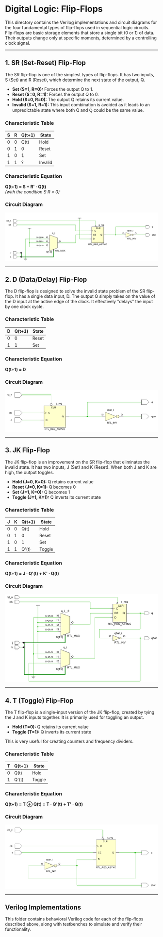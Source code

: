# Digital Logic: Flip-Flops

This directory contains the Verilog implementations and circuit diagrams for the four fundamental types of flip-flops used in sequential logic circuits. Flip-flops are basic storage elements that store a single bit (0 or 1) of data. Their outputs change only at specific moments, determined by a controlling clock signal.

---

## 1. SR (Set-Reset) Flip-Flop

The SR flip-flop is one of the simplest types of flip-flops. It has two inputs, S (Set) and R (Reset), which determine the next state of the output, Q.

- **Set (S=1, R=0):** Forces the output Q to 1.  
- **Reset (S=0, R=1):** Forces the output Q to 0.  
- **Hold (S=0, R=0):** The output Q retains its current value.  
- **Invalid (S=1, R=1):** This input combination is avoided as it leads to an unpredictable state where both Q and Q̅ could be the same value.

### Characteristic Table

| S | R | Q(t+1) | State   |
|---|---|--------|---------|
| 0 | 0 | Q(t)   | Hold    |
| 0 | 1 | 0      | Reset   |
| 1 | 0 | 1      | Set     |
| 1 | 1 | ?      | Invalid |

### Characteristic Equation  
**Q(t+1) = S + R' · Q(t)**  
*(with the condition S·R = 0)*

### Circuit Diagram  
![SR Flip-Flop Circuit](Images/SR%20flipflop%20circuit.png)

---

## 2. D (Data/Delay) Flip-Flop

The D flip-flop is designed to solve the invalid state problem of the SR flip-flop. It has a single data input, D. The output Q simply takes on the value of the D input at the active edge of the clock. It effectively "delays" the input by one clock cycle.

### Characteristic Table

| D | Q(t+1) | State  |
|---|--------|--------|
| 0 | 0      | Reset  |
| 1 | 1      | Set    |

### Characteristic Equation  
**Q(t+1) = D**

### Circuit Diagram  
![D Flip-Flop Circuit](Images/D%20flipflop%20circuit.png)

---

## 3. JK Flip-Flop

The JK flip-flop is an improvement on the SR flip-flop that eliminates the invalid state. It has two inputs, J (Set) and K (Reset). When both J and K are high, the output toggles.

- **Hold (J=0, K=0):** Q retains current value  
- **Reset (J=0, K=1):** Q becomes 0  
- **Set (J=1, K=0):** Q becomes 1  
- **Toggle (J=1, K=1):** Q inverts its current state  

### Characteristic Table

| J | K | Q(t+1) | State  |
|---|---|--------|--------|
| 0 | 0 | Q(t)   | Hold   |
| 0 | 1 | 0      | Reset  |
| 1 | 0 | 1      | Set    |
| 1 | 1 | Q'(t)  | Toggle |

### Characteristic Equation  
**Q(t+1) = J · Q'(t) + K' · Q(t)**

### Circuit Diagram  
![JK Flip-Flop Circuit](Images/JK%20flipflop%20circuit.png)

---

## 4. T (Toggle) Flip-Flop

The T flip-flop is a single-input version of the JK flip-flop, created by tying the J and K inputs together. It is primarily used for toggling an output.

- **Hold (T=0):** Q retains its current value  
- **Toggle (T=1):** Q inverts its current state  

This is very useful for creating counters and frequency dividers.

### Characteristic Table

| T | Q(t+1) | State  |
|---|--------|--------|
| 0 | Q(t)   | Hold   |
| 1 | Q'(t)  | Toggle |

### Characteristic Equation  
**Q(t+1) = T ⊕ Q(t) = T · Q'(t) + T' · Q(t)**

### Circuit Diagram  
![T Flip-Flop Circuit](Images/T%20flipflop%20circuit.png)

---

## Verilog Implementations

This folder contains behavioral Verilog code for each of the flip-flops described above, along with testbenches to simulate and verify their functionality.
